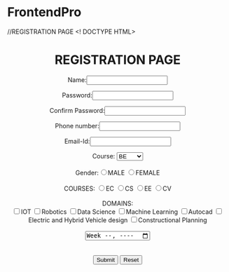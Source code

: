 # FrontendPro
//REGISTRATION PAGE
<! DOCTYPE HTML>
<HTML>
<title>Form Design</title>
<style>
body {
  background-image: url('https://wallpaperset.com/w/full/4/4/e/225811.jpg');
}
</style>
<div align="center">
<h1>REGISTRATION <span style="font-color:black;">PAGE</span></h1>
<form>
<form>
<p>Name:<input type="text"/></p>
<p>Password:<input type="password"/></p>
<p>Confirm Password:<input type="password"/></p>
<p>Phone number:<input type="tel"/></p>
<p>Email-Id:<input type="email"/></p>
</form>
Course:
  <select>
   <option value="BE">BE</option>
    <option value="B.tech">B.tech</option>
  </select>
<br>
<br>
Gender:<input type="radio" name="p"/>MALE
<input type="radio" name="p"/>FEMALE
<br>
<br>
COURSES:
<input type="radio" name="q"/>EC
<input type="radio" name="q"/>CS
<input type="radio" name="q"/>EE
<input type="radio" name="q"/>CV
<br>
<BR>
DOMAINS:
<br>
 <input type="checkbox"/>IOT
<input type="checkbox"/>Robotics
<input type="checkbox"/>Data Science
 <input type="checkbox"/>Machine Learning
<input type="checkbox"/>Autocad
 <input type="checkbox"/>Electric and Hybrid Vehicle design
<input type="checkbox"/>Constructional Planning
<br>
<br>
<input type="week" id="week" name="week">
<br>
<br>
<br>
<input type="submit" value="Submit"/>
<input type="reset"/>
</br>
</div>
</div>
</form>
</body>
<html>
